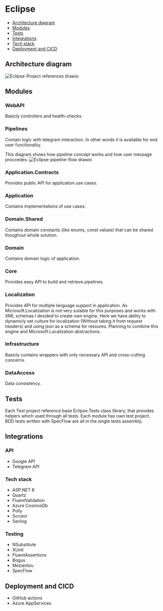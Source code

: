 # Eclipse

- [Architecture diagram](#architecture-diagram)
- [Modules](#modules)
- [Tests](#tests)
- [Integrations](#integrations)
- [Tech stack](#tech-stack)
- [Deployment and CICD](#deployment-and-cicd)

## Architecture diagram
![Eclipse-Project references drawio](https://github.com/DaniilPoiarkov/Eclipse/assets/101814817/e249a7b8-bb59-4c61-b922-07ec87aaf456)

## Modules

### WebAPI
Basicly controllers and health-checks.

### Pipelines
Contain logic with telegram interaction. In other words it is available for end user functionality.

This diagram shows how pipeline concept works and how user message proccedes:
![Eclipse-pipeline-flow drawio](https://github.com/DaniilPoiarkov/Eclipse/assets/101814817/38c678c7-864c-4232-98e2-f809da031109)

### Application.Contracts
Provides public API for application use cases.

### Application
Contains implementations of use cases.

### Domain.Shared
Contains domain constants (like enums, const values) that can be shared thoughout whole solution.

### Domain
Contains domain logic of application.

### Core
Provides easy API to build and retrieve pipelines.

### Localization
Provides API for multiple language support in application. As Microsoft.Localization is not very sutable for this purposes and works with XML schemas I desided to create own engine. Here we have ability to dynamicly set culture for localization (Without taking it from request headers) and using json as a schema for resoures. Planning to combine this engine and Microsoft.Localization abstractions.

### Infrastructure
Basicly contains wrappers with only necessary API and cross-cutting concerns.

### DataAccess
Data consistency.

## Tests
Each Test project reference base Eclipse.Tests class library, that provides helpers which used through all tests.
Each module has own test project.
BDD tests written with SpecFlow are all in the single tests assembly.

## Integrations
### API
* Google API
* Telegram API

### Tech stack
* ASP.NET 8
* Quartz
* FluentValidation
* Azure CosmosDb
* Polly
* Scrutor
* Serilog

### Testing
* NSubstitute
* XUnit
* FluentAssertions
* Bogus
* Meziantou
* SpecFlow

## Deployment and CICD
* GitHub actions
* Azure AppServices


